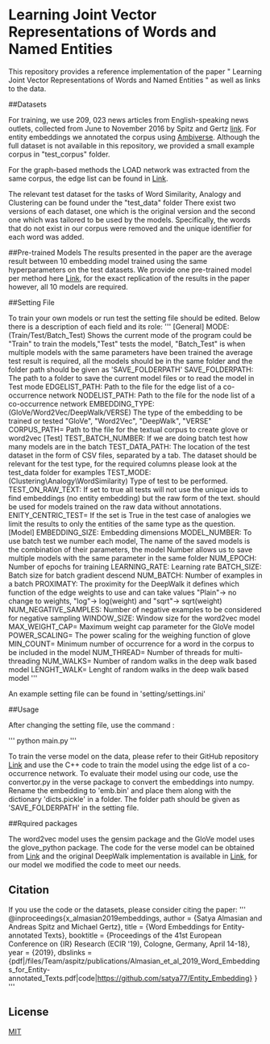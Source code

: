# Learning Joint Vector Representations of Words and Named Entities

This repository provides a reference implementation of the paper " Learning Joint Vector Representations of Words and Named Entities " as well as links to the data.

##Datasets

For training, we use 209, 023 news articles from English-speaking news outlets,
collected from June to November 2016 by Spitz and Gertz [link](https://dbs.ifi.uni-heidelberg.de/files/Team/aspitz/publications/Spitz_Gertz_2018_Entity-centric_Topic_Extraction.pdf). For entity embeddings we annotated the corpus using [ Ambiverse](https://github.com/ambiverse-nlu). Although the full dataset is not available in this repository, we provided a small example corpus in "test_corpus" folder. 

For the graph-based methods the LOAD network was extracted from the same corpus, the edge list can be found in [Link]().

The relevant test dataset for the tasks of Word Similarity, Analogy and Clustering can be found under the "test_data" folder There exist two versions of each dataset, one which is the original version and the second one which was tailored to be used by the models. Specifically, the words that do not exist in our corpus were removed and the unique identifier for each word was added. 

##Pre-trained Models
The results presented in the paper are the average result between 10 embedding model trained using the same hyperparameters on the test datasets. We provide one pre-trained model per method here [Link](), for the exact replication of the results in the paper however, all 10 models are required. 

##Setting File 

To train your own models or run test the setting file should be edited. Below there is a description of each field and its role: 
'''
[General]
MODE:(Train/Test/Batch_Test) Shows the current mode of the program could be "Train" to train the models,"Test" tests the model, "Batch_Test" is when multiple models with the same parameters have been trained the average test result is required, all the models should be in the same folder and the folder path should be given as 'SAVE_FOLDERPATH' 
SAVE_FOLDERPATH: The path to a folder to save the current model files or to read the model in Test mode 
EDGELIST_PATH: Path to the file for the edge list of a co-occurrence network 
NODELIST_PATH: Path to the file for the node list of a co-occurrence network 
EMBEDDING_TYPE: (GloVe/Word2Vec/DeepWalk/VERSE) The type of the embedding to be trained or tested "GloVe", "Word2Vec", "DeepWalk", "VERSE"
CORPUS_PATH= Path to the file for the textual corpus to create glove or word2vec
[Test]
TEST_BATCH_NUMBER: If we are doing batch test how many models are in the batch
TEST_DATA_PATH: The location of the test dataset in the form of CSV files, separated by a tab. The dataset should be relevant for the test type, for the required columns please look at the test_data folder for examples 
TEST_MODE: (Clustering\Analogy\WordSimilarity) Type of test to be performed. 
TEST_ON_RAW_TEXT: If set to true all tests will not use the unique ids to find embeddings (no entity embedding) but the raw form of the text. should be used for models trained on the raw data without annotations. 
ENITY_CENTRIC_TEST= If the set is True in the test case of analogies we limit the results to only the entities of the same type as the question. 
[Model]
EMBEDDING_SIZE: Embedding dimensions
MODEL_NUMBER: To use batch test we number each model, The name of the saved models is the combination of their parameters, the model Number allows us to save multiple models with the same parameter in the same folder 
NUM_EPOCH: Number of epochs for training 
LEARNING_RATE: Learning rate
BATCH_SIZE: Batch size for batch gradient descend
NUM_BATCH: Number of examples in a batch 
PROXIMATY: The proximity for the DeepWalk it defines which function of the edge weights to use and can take values "Plain"-> no change to weights, "log"-> log(weight) and "sqrt"-> sqrt(weight)
NUM_NEGATIVE_SAMPLES: Number of negative examples to be considered for negative sampling
WINDOW_SIZE: Window size for the word2vec model 
MAX_WEIGHT_CAP= Maximum weight cap parameter for the GloVe model 
POWER_SCALING= The power scaling for the weighing function of glove 
MIN_COUNT= Minimum number of occurrence for a word in the corpus to be included in the model 
NUM_THREAD= Number of threads for multi-threading 
NUM_WALKS= Number of random walks in the deep walk based model
LENGHT_WALK= Lenght of random walks in the deep walk based model
'''

An example setting file can be found in 'setting/settings.ini'

##Usage 

After changing the setting file, use the command : 

'''
python main.py 
'''

To train the verse model on the data, please refer to their GitHub repository [Link](https://github.com/xgfs/verse) and use the C++ code to train the model using the edge list of a co-occurrence network. To evaluate their model using our code, use the convertor.py in the verse package to convert the embeddings into numpy. Rename the embedding to 'emb.bin' and place them along with the dictionary 'dicts.pickle' in a folder. The folder path should be given as 'SAVE_FOLDERPATH' in the setting file. 

##Rquired packages  


The word2vec model uses the gensim package and the GloVe model uses the glove_python package. 
The code for the verse model can be obtained from [Link](https://github.com/xgfs/verse) and the original DeepWalk implementation is available in [Link](https://github.com/phanein/deepwalk), for our model we modified the code to meet our needs. 

## Citation 
If you use the code or the datasets, please consider citing the paper:
'''
@inproceedings{x_almasian2019embeddings,
  author    = {Satya Almasian and
               Andreas Spitz and
               Michael Gertz},
  title     = {Word Embeddings for Entity-annotated Texts},
  booktitle = {Proceedings of the 41st European Conference on {IR} Research (ECIR '19),
               Cologne, Germany, April 14-18},
  year      = {2019},
  dbslinks  = {pdf|/files/Team/aspitz/publications/Almasian_et_al_2019_Word_Embeddings_for_Entity-annotated_Texts.pdf|code|https://github.com/satya77/Entity_Embedding}
}
'''


## License
[MIT](https://choosealicense.com/licenses/mit/)